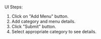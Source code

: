 UI Steps:
1. Click on "Add Menu" button.
2. Add category and menu details. 
3. Click "Submit" button.
4. Select appropriate category to see details.
